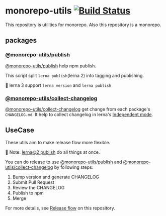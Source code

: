 # monorepo-utils [![Build Status](https://travis-ci.org/azu/monorepo-utils.svg?branch=master)](https://travis-ci.org/azu/monorepo-utils)

This repository is utilities for monorepo.
Also this repository is a monorepo.

## packages

### [@monorepo-utils/publish](./packages/@monorepo-utils/publish)

[@monorepo-utils/publish](./packages/@monorepo-utils/publish) help npm publish.

This script split `lerna publish`(lerna 2) into tagging and publishing.

:memo: lerna 3 support `lerna version` and `lerna publish`

### [@monorepo-utils/collect-changelog](./packages/@monorepo-utils/collect-changelog)

[@monorepo-utils/collect-changelog](./packages/@monorepo-utils/collect-changelog) get change from each package's `CHANGELOG.md`.
It help to collect changelog in lerna's [Independent mode](https://github.com/lerna/lerna#independent-mode---independent).


## UseCase

These utils aim to make release flow more flexible.

:memo: Note: [lerna@2 publish](https://github.com/lerna/lerna/blob/master/commands/publish#readme) do all things at once.

You can do release to use [@monorepo-utils/publish](./packages/@monorepo-utils/publish) and [@monorepo-utils/collect-changelog](./packages/@monorepo-utils/collect-changelog) by following steps: 

1. Bump version and generate CHANGELOG
2. Submit Pull Request
3. Review the CHANGELOG
4. Publish to npm
5. Merge

For more details, see [Release flow](https://github.com/azu/monorepo-utils/blob/master/.github/CONTRIBUTING.md#release-flow) on this repository.
